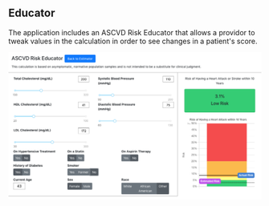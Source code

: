 ## Educator

The application includes an ASCVD Risk Educator that allows a providor to tweak
values in the calculation in order to see changes in a patient's score.

![ASCVD Risk Educator](../resources/educator.png)
